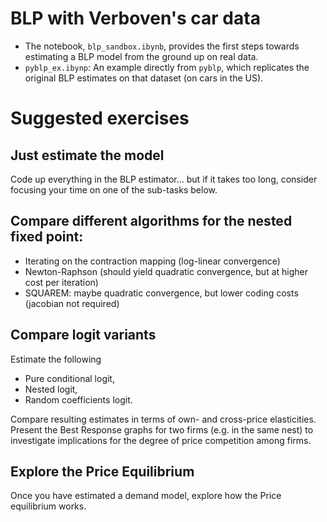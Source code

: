 # BLP with Verboven's car data

* The notebook, `blp_sandbox.ibynb`, provides the first steps towards estimating a BLP model from the ground up on real data. 
* `pyblp_ex.ibynp`: An example directly from `pyblp`, which replicates the original BLP estimates on that dataset (on cars in the US).

# Suggested exercises

## Just estimate the model 

Code up everything in the BLP estimator... but if it takes too long, consider focusing your time on one of the sub-tasks below. 

## Compare different algorithms for the nested fixed point: 

* Iterating on the contraction mapping (log-linear convergence)
* Newton-Raphson (should yield quadratic convergence, but at higher cost per iteration)
* SQUAREM: maybe quadratic convergence, but lower coding costs (jacobian not required)

## Compare logit variants 

Estimate the following
* Pure conditional logit, 
* Nested logit, 
* Random coefficients logit. 

Compare resulting estimates in terms of own- and cross-price elasticities. Present the Best Response graphs for two firms (e.g. in the same nest) to investigate implications for the degree of price competition among firms. 

## Explore the Price Equilibrium 

Once you have estimated a demand model, explore how the Price equilibrium works. 


